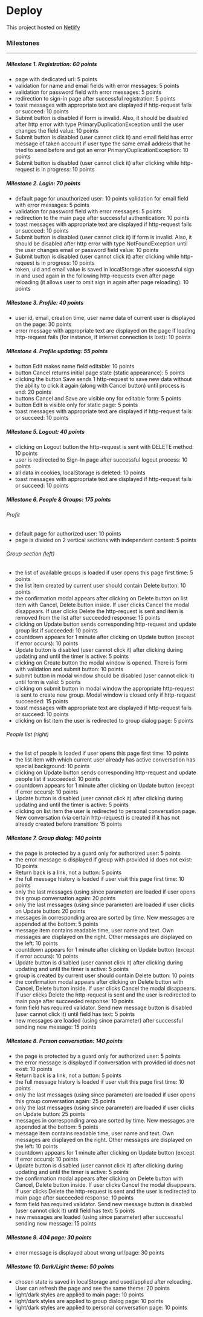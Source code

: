 # Deploy

This project hosted on [Netlify](https://connections-verbena.netlify.app/)

### Milestones

---

##### Milestone 1. Registration: 60 points

- page with dedicated url: 5 points
- validation for name and email fields with error messages: 5 points
- validation for password field with error messages: 5 points
- redirection to sign-in page after successful registration: 5 points
- toast messages with appropriate text are displayed if http-request fails or succeed: 10 points
- Submit button is disabled if form is invalid. Also, it should be disabled after http error with type PrimaryDuplicationException until the user changes the field value: 10 points
- Submit button is disabled (user cannot click it) and email field has error message of taken account if user type the same email address that he tried to send before and got an error PrimaryDuplicationException: 10 points
- Submit button is disabled (user cannot click it) after clicking while http-request is in progress: 10 points

##### Milestone 2. Login: 70 points

- default page for unauthorized user: 10 points
  validation for email field with error messages: 5 points
- validation for password field with error messages: 5 points
- redirection to the main page after successful authentication: 10 points
- toast messages with appropriate text are displayed if http-request fails or succeed: 10 points
- Submit button is disabled (user cannot click it) if form is invalid. Also, it should be disabled after http error with type NotFoundException until the user changes email or password field value: 10 points
- Submit button is disabled (user cannot click it) after clicking while http-request is in progress: 10 points
- token, uid and email value is saved in localStorage after successful sign in and used again in the following http-requests even after page reloading (it allows user to omit sign in again after page reloading): 10 points

##### Milestone 3. Profile: 40 points

- user id, email, creation time, user name data of current user is displayed on the page: 30 points
- error message with appropriate text are displayed on the page if loading http-request fails (for instance, if internet connection is lost): 10 points

##### Milestone 4. Profile updating: 55 points

- button Edit makes name field editable: 10 points
- button Cancel returns initial page state (static appearance): 5 points
- clicking the button Save sends 1 http-request to save new data without the ability to click it again (along with Cancel button) until process is end: 20 points
- buttons Cancel and Save are visible ony for editable form: 5 points
- button Edit is visible only for static page: 5 points
- toast messages with appropriate text are displayed if http-request fails or succeed: 10 points

##### Milestone 5. Logout: 40 points

- clicking on Logout button the http-request is sent with DELETE method: 10 points
- user is redirected to Sign-In page after successful logout process: 10 points
- all data in cookies, localStorage is deleted: 10 points
- toast messages with appropriate text are displayed if http-request fails or succeed: 10 points

##### Milestone 6. People & Groups: 175 points

###### Profit

- default page for authorized user: 10 points
- page is divided on 2 vertical sections with independent content: 5 points

###### Group section (left)

- the list of available groups is loaded if user opens this page first time: 5 points
- the list item created by current user should contain Delete button: 10 points
- the confirmation modal appears after clicking on Delete button on list item with Cancel, Delete button inside. If user clicks Cancel the modal disappears. If user clicks Delete the http-request is sent and item is removed from the list after succeeded response: 15 points
- clicking on Update button sends corresponding http-request and update group list if succeeded: 10 points
- countdown appears for 1 minute after clicking on Update button (except if error occurs): 10 points
- Update button is disabled (user cannot click it) after clicking during updating and until the timer is active: 5 points
- clicking on Create button the modal window is opened. There is form with validation and submit button: 10 points
- submit button in modal window should be disabled (user cannot click it) until form is valid: 5 points
- clicking on submit button in modal window the appropriate http-request is sent to create new group. Modal window is closed only if http-request succeeded: 15 points
- toast messages with appropriate text are displayed if http-request fails or succeed: 10 points
- clicking on list item the user is redirected to group dialog page: 5 points

###### People list (right)

- the list of people is loaded if user opens this page first time: 10 points
- the list item with which current user already has active conversation has special background: 10 points
- clicking on Update button sends corresponding http-request and update people list if succeeded: 10 points
- countdown appears for 1 minute after clicking on Update button (except if error occurs): 10 points
- Update button is disabled (user cannot click it) after clicking during updating and until the timer is active: 5 points
- clicking on list item the user is redirected to personal conversation page. New conversation (via certain http-request) is created if it has not already created before transition: 15 points

##### Milestone 7. Group dialog: 140 points

- the page is protected by a guard only for authorized user: 5 points
- the error message is displayed if group with provided id does not exist: 10 points
- Return back is a link, not a button: 5 points
- the full message history is loaded if user visit this page first time: 10 points
- only the last messages (using since parameter) are loaded if user opens this group conversation again: 20 points
- only the last messages (using since parameter) are loaded if user clicks on Update button: 20 points
- messages in corresponding area are sorted by time. New messages are appended at the bottom: 5 points
- message item contains readable time, user name and text. Own messages are displayed on the right. Other messages are displayed on the left: 10 points
- countdown appears for 1 minute after clicking on Update button (except if error occurs): 10 points
- Update button is disabled (user cannot click it) after clicking during updating and until the timer is active: 5 points
- group is created by current user should contain Delete button: 10 points
- the confirmation modal appears after clicking on Delete button with Cancel, Delete button inside. If user clicks Cancel the modal disappears. If user clicks Delete the http-request is sent and the user is redirected to main page after succeeded response: 10 points
- form field has required validator. Send new message button is disabled (user cannot click it) until field has text: 5 points
- new messages are loaded (using since parameter) after successful sending new message: 15 points

##### Milestone 8. Person conversation: 140 points

- the page is protected by a guard only for authorized user: 5 points
- the error message is displayed if conversation with provided id does not exist: 10 points
- Return back is a link, not a button: 5 points
- the full message history is loaded if user visit this page first time: 10 points
- only the last messages (using since parameter) are loaded if user opens this group conversation again: 25 points
- only the last messages (using since parameter) are loaded if user clicks on Update button: 25 points
- messages in corresponding area are sorted by time. New messages are appended at the bottom: 5 points
- message item contains readable time, user name and text. Own messages are displayed on the right. Other messages are displayed on the left: 10 points
- countdown appears for 1 minute after clicking on Update button (except if error occurs): 10 points
- Update button is disabled (user cannot click it) after clicking during updating and until the timer is active: 5 points
- the confirmation modal appears after clicking on Delete button with Cancel, Delete button inside. If user clicks Cancel the modal disappears. If user clicks Delete the http-request is sent and the user is redirected to main page after succeeded response: 10 points
- form field has required validator. Send new message button is disabled (user cannot click it) until field has text: 5 points
- new messages are loaded (using since parameter) after successful sending new message: 15 points

##### Milestone 9. 404 page: 30 points

- error message is displayed about wrong url/page: 30 points

##### Milestone 10. Dark/Light theme: 50 points

- chosen state is saved in localStorage and used/applied after reloading. User can refresh the page and see the same theme: 20 points
- light/dark styles are applied to main page: 10 points
- light/dark styles are applied to group dialog page: 10 points
- light/dark styles are applied to personal conversation page: 10 points
